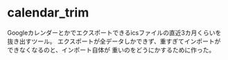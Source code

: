 # calendar_trim

Googleカレンダーとかでエクスポートできるicsファイルの直近3カ月くらいを抜き出すツール。
エクスポートが全データしかできず、重すぎてインポートができなくなるのと、インポート自体が
重いのをどうにかするために作った。
